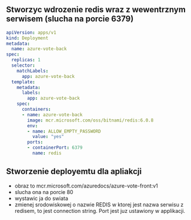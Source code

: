 ## Stworzyc wdrozenie redis wraz z wewentrznym serwisem (slucha na porcie 6379)

```yaml
apiVersion: apps/v1
kind: Deployment
metadata:
  name: azure-vote-back
spec:
  replicas: 1
  selector:
    matchLabels:
      app: azure-vote-back
  template:
    metadata:
      labels:
        app: azure-vote-back
    spec:
      containers:
      - name: azure-vote-back
        image: mcr.microsoft.com/oss/bitnami/redis:6.0.8
        env:
        - name: ALLOW_EMPTY_PASSWORD
          value: "yes"
        ports:
        - containerPort: 6379
          name: redis
```

## Stworzenie deployemtu dla apliakcji

- obraz to mcr.microsoft.com/azuredocs/azure-vote-front:v1
- slucha ona na porcie 80
- wystawic ja do swiata
- zmienej srodowiskowej o nazwie REDIS w ktorej jest nazwa serwisu z redisem, to jest connection string. Port jest juz ustawiony w applikacji.